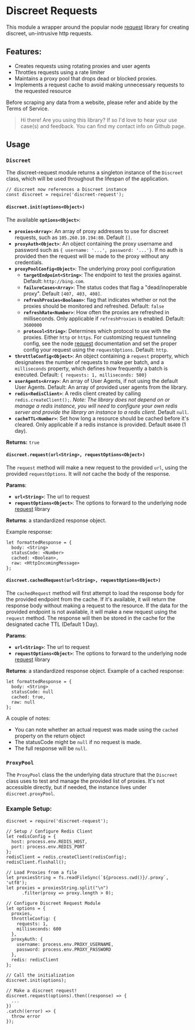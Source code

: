 # Discreet Requests

This module a wrapper around the popular node [request](https://github.com/request/request) library for creating discreet, un-intrusive http requests.  

## Features:

* Creates requests using rotating proxies and user agents
* Throttles requests using a rate limiter
* Maintains a proxy pool that drops dead or blocked proxies.
* Implements a request cache to avoid making unnecessary requests to the requested resource

Before scraping any data from a website, please refer and abide by the Terms of Service.

> Hi there! Are you using this library? If so I'd love to hear your use case(s) and feedback. You can find my contact info on Github page.

## Usage

### `Discreet`

The discreet-request module returns a singleton instance of the `Discreet` class, which will be used throughout the lifespan of the application.

```
// discreet now references a Discreet instance
const discreet = require('discreet-request');
```

#### `discreet.init(options<Object>)`

The available **`options<Object>`**:

* **`proxies<Array>`**: An array of proxy addresses to use for discreet requests, such as `105.260.10.194:80`. Default `[]`.
* **`proxyAuth<Object>`**: An object containing the proxy username and password such as `{ username: '...', password: '...'}`. If no auth is provided then the request will be made to the proxy without any credentials.
* **`proxyPoolConfig<Object>`**: The underlying proxy pool configuration
    * **`targetEndpoint<String>`**: The endpoint to test the proxies against. Default: `http://bing.com`.
    * **`failureCases<Array>`**: The status codes that flag a "dead/inoperable proxy". Default `[407, 403, 408]`.
    * **`refreshProxies<Boolean>`**:  flag that indicates whether or not the proxies should be monitored and refreshed. Default: `false`
    * **`refreshRate<Number>`**: How often the proxies are refreshed in milliseconds. Only applicable if `refreshProxies` is enabled. Default: `3600000`
    * **`protocol<String>`**: Determines which protocol to use with the proxies. Either `http` or `https`. For customizing request tunneling config, see the node [request](https://github.com/request/request) documentation and set the proper config your request using the `requestOptions`. Default: `http`.
* **`throttleConfig<Object>`**: An object containing a `request` property, which designatees the number of requests to make per batch, and a `milliseconds` property, which defines how frequently a batch is executed. Default: `{ requests: 1, milliseconds: 500}`
* **`userAgents<Array>`**: An array of User Agents, if not using the default User Agents. Default: An array of provided user agents from the library.
* **`redis<RedisClient>`**: A redis client created by calling `redis.createClient();`. *Note: The library does not depend on or manage a redis instance, you will need to configure your own redis server and provide the library an instance to a redis client*. Default `null`.
* **`cacheTTL<Number>`**: Set how long a resource should be cached before it's cleared. Only applicable if a redis instance is provided. Default `86400` (1 day).

**Returns:** `true`


#### `discreet.request(url<String>, requestOptions<Object>)`

The `request` method will make a new request to the provided `url`, using the provided `requestOptions`. It will *not* cache the body of the response.

**Params**:
* **`url<String>`**: The url to request
* **`requestOptions<Object>`**: The options to forward to the underlying node [request](https://github.com/request/request) library

**Returns**: a standardized response object.

Example response:
```
let formattedResponse = {
  body: <String>
  statusCode: <Number>
  cached: <Boolean>,
  raw: <HttpIncomingMessage>
};
```

#### `discreet.cachedRequest(url<String>, requestOptions<Object>)`

The `cachedRequest` method will first attempt to load the response body for the provided endpoint from the cache. If it's available, it will return the response body without making a request to the resource. If the data for the provided endpoint is not available, it will make a new request using the `request` method. The response will then be stored in the cache for the designated cache TTL (Default 1 Day).

**Params**:
* **`url<String>`**: The url to request
* **`requestOptions<Object>`**: The options to forward to the underlying node [request](https://github.com/request/request) library

**Returns**: a standardized response object.
Example of a cached response:
```
let formattedResponse = {
  body: <String>
  statusCode: null
  cached: true,
  raw: null
};
```
A couple of notes:
* You can note whether an actual request was made using the `cached` property on the return object
* The statusCode might be `null` if no request is made.
* The full response will be `null`.

### `ProxyPool`

The `ProxyPool` class the the underlying data structure that the `Discreet` class uses to test and manage the provided list of proxies. It's not accessible directly, but if needed, the instance lives under `discreet.proxyPool`.

### Example Setup:

```
discreet = require('discreet-request');

// Setup / Configure Redis Client
let redisConfig = {
  host: process.env.REDIS_HOST,
  port: process.env.REDIS_PORT
};
redisClient = redis.createClient(redisConfig);
redisClient.flushall();

// Load Proxies from a file
let proxiesString = fs.readFileSync(`${process.cwd()}/.proxy`, 'utf8');
let proxies = proxiesString.split("\n")
      .filter(proxy => proxy.length > 0);

// Configure Discreet Request Module
let options = {
  proxies,
  throttleConfig: {
    requests: 1,
    milliseconds: 600
  },
  proxyAuth: {
    username: process.env.PROXY_USERNAME,
    password: process.env.PROXY_PASSWORD
  },
  redis: redisClient
};

// Call the initialization
discreet.init(options);

// Make a discreet request!
discreet.request(options).then((response) => {
  ...
})
.catch((error) => {
  throw error
});
```
